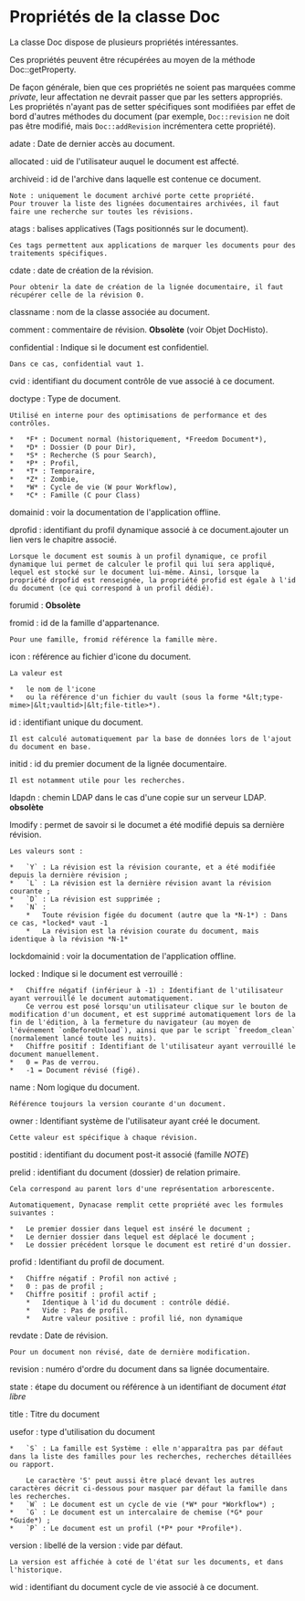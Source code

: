 # Propriétés de la classe Doc

La classe Doc dispose de plusieurs propriétés intéressantes.

Ces propriétés peuvent être récupérées au moyen de la méthode Doc::getProperty.

De façon générale, bien que ces propriétés ne soient pas marquées comme *private*, leur affectation ne devrait passer que par les setters appropriés.
Les propriétés n'ayant pas de setter spécifiques sont modifiées par effet de bord d'autres méthodes du document
(par exemple, `Doc::revision` ne doit pas être modifié, mais `Doc::addRevision` incrémentera cette propriété).

adate
:   Date de dernier accès au document.

allocated
:   uid de l'utilisateur auquel le document est affecté.

archiveid
:   id de l'archive dans laquelle est contenue ce document.

    Note : uniquement le document archivé porte cette propriété.
    Pour trouver la liste des lignées documentaires archivées, il faut faire une recherche sur toutes les révisions.

atags
:   balises applicatives (Tags positionnés sur le document).

    Ces tags permettent aux applications de marquer les documents pour des traitements spécifiques.

cdate
:   date de création de la révision.

    Pour obtenir la date de création de la lignée documentaire, il faut récupérer celle de la révision 0.

classname
:   nom de la classe associée au document.

comment
:   commentaire de révision.
    **Obsolète** (voir Objet DocHisto).

confidential
:   Indique si le document est confidentiel.

    Dans ce cas, confidential vaut 1.

cvid
:   identifiant du document contrôle de vue associé à ce document.

doctype
:   Type de document.

    Utilisé en interne pour des optimisations de performance et des contrôles.

    *   *F* : Document normal (historiquement, *Freedom Document*),
    *   *D* : Dossier (D pour Dir),
    *   *S* : Recherche (S pour Search),
    *   *P* : Profil,
    *   *T* : Temporaire,
    *   *Z* : Zombie,
    *   *W* : Cycle de vie (W pour Workflow),
    *   *C* : Famille (C pour Class)

domainid
:   voir la documentation de l'application offline.

dprofid
:   identifiant du profil dynamique associé à ce document.<span class="fixme MCO">ajouter un lien vers le chapitre associé.</span>

    Lorsque le document est soumis à un profil dynamique, ce profil dynamique lui permet de calculer le profil qui lui sera appliqué, lequel est stocké sur le document lui-même. Ainsi, lorsque la propriété drpofid est renseignée, la propriété profid est égale à l'id du document (ce qui correspond à un profil dédié).

forumid
:   **Obsolète**

fromid
:   id de la famille d'appartenance.

    Pour une famille, fromid référence la famille mère.

icon
:   référence au fichier d'icone du document.

    La valeur est

    *   le nom de l'icone
    *   ou la référence d'un fichier du vault (sous la forme *&lt;type-mime>|&lt;vaultid>|&lt;file-title>*).

id
:   identifiant unique du document.

    Il est calculé automatiquement par la base de données lors de l'ajout du document en base.

initid
:   id du premier document de la lignée documentaire.

    Il est notamment utile pour les recherches.

ldapdn
:   chemin LDAP dans le cas d'une copie sur un serveur LDAP.
    **obsolète**

lmodify
:   permet de savoir si le documet a été modifié depuis sa dernière révision.

    Les valeurs sont :

    *   `Y` : La révision est la révision courante, et a été modifiée depuis la dernière révision ;
    *   `L` : La révision est la dernière révision avant la révision courante ;
    *   `D` : La révision est supprimée ;
    *   `N` :
        *   Toute révision figée du document (autre que la *N-1*) : Dans ce cas, *locked* vaut -1
        *   La révision est la révision courate du document, mais identique à la révision *N-1*

lockdomainid
:   voir la documentation de l'application offline.

locked
:   Indique si le document est verrouillé :

    *   Chiffre négatif (inférieur à -1) : Identifiant de l'utilisateur ayant verrouillé le document automatiquement.
        Ce verrou est posé lorsqu'un utilisateur clique sur le bouton de modification d'un document, et est supprimé automatiquement lors de la fin de l'édition, à la fermeture du navigateur (au moyen de l'événement `onBeforeUnload`), ainsi que par le script `freedom_clean` (normalement lancé toute les nuits).
    *   Chiffre positif : Identifiant de l'utilisateur ayant verrouillé le document manuellement.
    *   0 = Pas de verrou.
    *   -1 = Document révisé (figé).

name
:   Nom logique du document.

    Référence toujours la version courante d'un document.

owner
:   Identifiant système de l'utilisateur ayant créé le document.

    Cette valeur est spécifique à chaque révision.

postitid
:   identifiant du document post-it associé (famille *NOTE*)

prelid
:   identifiant du document (dossier) de relation primaire.

    Cela correspond au parent lors d'une représentation arborescente.

    Automatiquement, Dynacase remplit cette propriété avec les formules suivantes :

    *   Le premier dossier dans lequel est inséré le document ;
    *   Le dernier dossier dans lequel est déplacé le document ;
    *   Le dossier précédent lorsque le document est retiré d'un dossier.

profid
:   Identifiant du profil de document.

    *   Chiffre négatif : Profil non activé ;
    *   0 : pas de profil ;
    *   Chiffre positif : profil actif ;
        *   Identique à l'id du document : contrôle dédié.
        *   Vide : Pas de profil.
        *   Autre valeur positive : profil lié, non dynamique

revdate
:   Date de révision.

    Pour un document non révisé, date de dernière modification.

revision
:   numéro d'ordre du document dans sa lignée documentaire.

state
:   étape du document ou référence à un identifiant de document *état libre*

title
:   Titre du document

usefor
:   type d'utilisation du document

    *   `S` : La famille est Système : elle n'apparaîtra pas par défaut dans la liste des familles pour les recherches, recherches détaillées ou rapport.

        Le caractère 'S' peut aussi être placé devant les autres caractères décrit ci-dessous pour masquer par défaut la famille dans les recherches.
    *   `W` : Le document est un cycle de vie (*W* pour *Workflow*) ;
    *   `G` : Le document est un intercalaire de chemise (*G* pour *Guide*) ;
    *   `P` : Le document est un profil (*P* pour *Profile*).

version
:   libellé de la version : vide par défaut.

    La version est affichée à coté de l'état sur les documents, et dans l'historique.

wid
:   identifiant du document cycle de vie associé à ce document.
